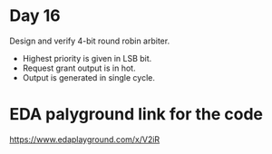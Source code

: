 # Day 16
Design and verify 4-bit round robin arbiter.
-  Highest priority is given in LSB bit.
-  Request grant output is in hot.
-  Output is generated in single cycle.

# EDA palyground link for the code
https://www.edaplayground.com/x/V2iR



